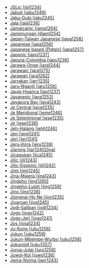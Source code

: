 - [JSLic [jsli1234]](tree/sign1238/sign1237/jsli1234/jsli1234.ini)
- [Jabuti [jabu1249]](tree/nucl1710/jabu1249/jabu1249.ini)
- [Jaku-Gubi [jaku1245]](tree/atla1278/volt1241/benu1247/bant1294/sout3152/jara1262/nige1254/jaku1245/jaku1245.ini)
- [Jala [jala1236]](tree/gunw1250/gunw1253/east2701/jala1236/jala1236.ini)
- [Jamaicanic [jama1264]](tree/indo1319/germ1287/nort3152/west2793/nort3175/angl1264/angl1265/merc1242/macr1271/guin1259/cari1284/west2854/jama1264/jama1264.ini)
- [Jaminjungan [djam1254]](tree/mirn1241/djam1254/djam1254.ini)
- [Japan-Taiwan Japanese [japa1258]](tree/japo1237/japa1256/japa1258/japa1258.ini)
- [Japanese [japa1256]](tree/japo1237/japa1256/japa1256.ini)
- [Japanese based (Pidgin) [japa1257]](tree/pidg1258/japa1257/japa1257.ini)
- [Japonic [japo1237]](tree/japo1237/japo1237.ini)
- [Japura-Colombia [japu1236]](tree/araw1281/nort2990/inla1264/japu1236/japu1236.ini)
- [Jarawa-Onge [jara1244]](tree/jara1244/jara1244.ini)
- [Jarawaic [jara1275]](tree/atla1278/volt1241/benu1247/bant1294/sout3152/jara1262/nige1254/jara1275/jara1275.ini)
- [Jarawan [jara1262]](tree/atla1278/volt1241/benu1247/bant1294/sout3152/jara1262/jara1262.ini)
- [Jarrakan [jarr1235]](tree/jarr1235/jarr1235.ini)
- [Jaru-Ngardi [jaru1256]](tree/pama1250/dese1234/ngum1251/ngum1252/jaru1256/jaru1256.ini)
- [Jauja-Huanca [jauj1237]](tree/quec1387/quec1386/cent2141/jauj1237/jauj1237.ini)
- [Javanesic [java1253]](tree/aust1307/nucl1752/mala1545/java1253/java1253.ini)
- [Jayapura Bay [jaya1243]](tree/aust1307/nucl1752/mala1545/cent2237/east2712/ocea1241/west2818/nort3206/sarm1241/jaya1243/jaya1243.ini)
- [Je Central [jece1235]](tree/nucl1710/jeee1236/jece1235/jece1235.ini)
- [Je Meridional [jeme1246]](tree/nucl1710/jeee1236/jeme1246/jeme1246.ini)
- [Je Setentrional [jese1235]](tree/nucl1710/jeee1236/jese1235/jese1235.ini)
- [Je [jeee1236]](tree/nucl1710/jeee1236/jeee1236.ini)
- [Jeh-Halang [jehh1246]](tree/aust1305/bahn1264/nort3150/jehh1244/jehh1246/jehh1246.ini)
- [Jen [jenn1241]](tree/atla1278/volt1241/nort3149/gura1261/cent2243/waja1258/bikw1235/jenn1241/jenn1241.ini)
- [Jeri [jeri1241]](tree/mand1469/west2780/mand1431/cent2047/mand1432/jogo1241/jeri1241/jeri1241.ini)
- [Jeru-Kora [jeru1239]](tree/grea1241/cent1986/nort2678/jeru1239/jeru1239.ini)
- [Jiarong [jiar1240][jya]](tree/sino1245/burm1265/naqi1236/qian1263/rgya1241/core1262/jiar1240/jiar1240.ini)
- [Jicaquean [jica1245]](tree/jica1245/jica1245.ini)
- [Jilic [jili1243]](tree/atla1278/volt1241/benu1247/benu1248/alum1249/jili1242/jili1243/jili1243.ini)
- [Jilic-Eggonic [jili1242]](tree/atla1278/volt1241/benu1247/benu1248/alum1249/jili1242/jili1242.ini)
- [Jimi [jimi1245]](tree/nucl1709/cent2120/jimi1245/jimi1245.ini)
- [Jina-Majera [jina1243]](tree/afro1255/chad1250/bium1280/nort3156/jina1243/jina1243.ini)
- [Jingpho [jing1260]](tree/sino1245/brah1260/jing1259/jing1260/jing1260.ini)
- [Jingpho-Luish [jing1259]](tree/sino1245/brah1260/jing1259/jing1259.ini)
- [Jino [jino1236]](tree/sino1245/burm1265/lolo1265/lolo1267/hani1249/jino1236/jino1236.ini)
- [Jiongnai-Ho Ne [jion1235]](tree/hmon1336/hmon1337/nucl1714/jion1235/jion1235.ini)
- [Jivaroan [jiva1245]](tree/jiva1245/jiva1245.ini)
- [Jodi-Saliban [jodi1234]](tree/jodi1234/jodi1234.ini)
- [Jogo [jogo1242]](tree/mand1469/west2780/mand1431/cent2047/mand1432/jogo1241/jogo1242/jogo1242.ini)
- [Jogo-Jeri [jogo1241]](tree/mand1469/west2780/mand1431/cent2047/mand1432/jogo1241/jogo1241.ini)
- [Jos [josa1234]](tree/atla1278/volt1241/benu1247/kain1275/cent2242/basa1288/east2404/josa1234/josa1234.ini)
- [Ju-Kung [juku1256]](tree/kxaa1236/juku1256/juku1256.ini)
- [Jukun [juku1259]](tree/atla1278/volt1241/benu1247/juku1257/cent2241/juku1258/juku1259/juku1259.ini)
- [Jukun-Mbembe-Wurbo [juku1258]](tree/atla1278/volt1241/benu1247/juku1257/cent2241/juku1258/juku1258.ini)
- [Jukunoid [juku1257]](tree/atla1278/volt1241/benu1247/juku1257/juku1257.ini)
- [Jurua-Jutai [juru1258]](tree/araw1281/nort2990/juru1258/juru1258.ini)
- [Juwol-Kol [juwo1236]](tree/grea1241/cent1986/midd1323/juwo1236/juwo1236.ini)
- [Jwira-Nzima [jwir1243]](tree/atla1278/volt1241/kwav1236/nyoa1234/poto1254/tano1248/cent2262/biaa1238/sout2779/jwir1243/jwir1243.ini)
